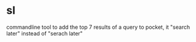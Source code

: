 # sl
commandline tool to add the top 7 results of a query to pocket, it "search later" instead of "serach later"
